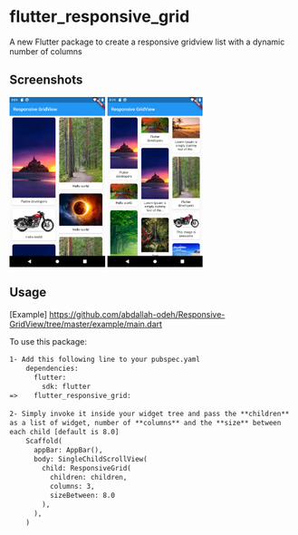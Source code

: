 # flutter_responsive_grid

A new Flutter package to create a responsive gridview list with a dynamic number of columns

## Screenshots

<img src="ss1.png" height="300em"/> <img src="ss2.png" height="300em"/>

## Usage

[Example] https://github.com/abdallah-odeh/Responsive-GridView/tree/master/example/main.dart

To use this package:

    1- Add this following line to your pubspec.yaml
        dependencies:
          flutter:
            sdk: flutter
    =>    flutter_responsive_grid:

    2- Simply invoke it inside your widget tree and pass the **children** as a list of widget, number of **columns** and the **size** between each child [default is 8.0]
        Scaffold(
          appBar: AppBar(),
          body: SingleChildScrollView(
            child: ResponsiveGrid(
              children: children,
              columns: 3,
              sizeBetween: 8.0
            ),
          ),
        )